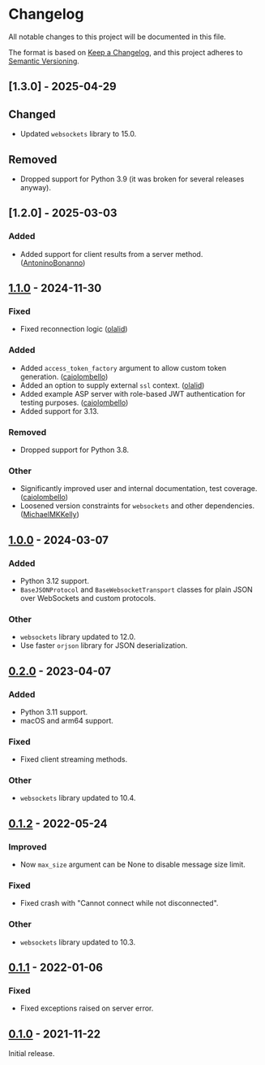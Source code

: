 # Changelog

All notable changes to this project will be documented in this file.

The format is based on [Keep a Changelog], and this project adheres to [Semantic Versioning].

## [1.3.0] - 2025-04-29

## Changed

- Updated `websockets` library to 15.0.

## Removed

- Dropped support for Python 3.9 (it was broken for several releases anyway).

## [1.2.0] - 2025-03-03

### Added

- Added support for client results from a server method. ([AntoninoBonanno](https://github.com/AntoninoBonann))

## [1.1.0] - 2024-11-30

### Fixed

- Fixed reconnection logic ([olalid](https://github.com/olalid))

### Added

- Added `access_token_factory` argument to allow custom token generation. ([caiolombello](https://github.com/caiolombello))
- Added an option to supply external `ssl` context. ([olalid](https://github.com/olalid))
- Added example ASP server with role-based JWT authentication for testing purposes. ([caiolombello](https://github.com/caiolombello))
- Added support for 3.13.

### Removed

- Dropped support for Python 3.8.

### Other

- Significantly improved user and internal documentation, test coverage. ([caiolombello](https://github.com/caiolombello))
- Loosened version constraints for `websockets` and other dependencies. ([MichaelMKKelly](https://github.com/MichaelMKKelly))

## [1.0.0] - 2024-03-07

### Added

- Python 3.12 support.
- `BaseJSONProtocol` and `BaseWebsocketTransport` classes for plain JSON over WebSockets and custom protocols.

### Other

- `websockets` library updated to 12.0.
- Use faster `orjson` library for JSON deserialization.

## [0.2.0] - 2023-04-07

### Added

- Python 3.11 support.
- macOS and arm64 support.

### Fixed

- Fixed client streaming methods.

### Other

- `websockets` library updated to 10.4.

## [0.1.2] - 2022-05-24

### Improved

- Now `max_size` argument can be None to disable message size limit. 

### Fixed

- Fixed crash with "Cannot connect while not disconnected".

### Other

- `websockets` library updated to 10.3.

## [0.1.1] - 2022-01-06

### Fixed

- Fixed exceptions raised on server error.

## [0.1.0] - 2021-11-22

Initial release.

<!-- Links -->
[keep a changelog]: https://keepachangelog.com/en/1.0.0/
[semantic versioning]: https://semver.org/spec/v2.0.0.html

<!-- Versions -->
[Unreleased]: https://github.com/baking-bad/pysignalr/compare/1.1.0...HEAD
[1.1.0]: https://github.com/baking-bad/pysignalr/compare/1.0.0...1.1.0
[1.0.0]: https://github.com/baking-bad/pysignalr/compare/0.2.0...1.0.0
[0.2.0]: https://github.com/baking-bad/pysignalr/compare/0.1.2...0.2.0
[0.1.2]: https://github.com/baking-bad/pysignalr/compare/0.1.1...0.1.2
[0.1.1]: https://github.com/baking-bad/pysignalr/compare/0.1.0...0.1.1
[0.1.0]: https://github.com/baking-bad/pysignalr/releases/tag/0.1.0
